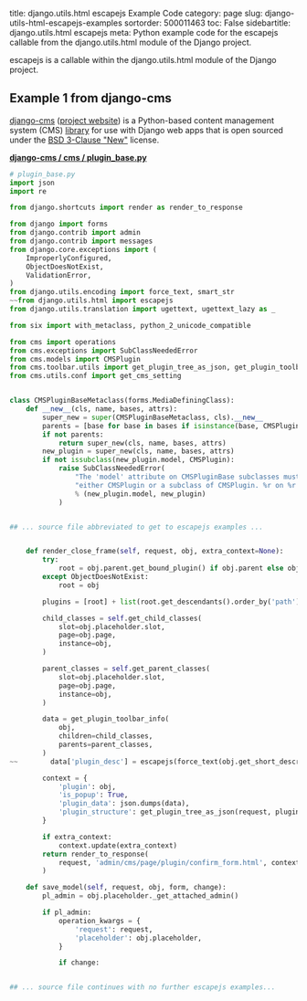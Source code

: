 title: django.utils.html escapejs Example Code
category: page
slug: django-utils-html-escapejs-examples
sortorder: 500011463
toc: False
sidebartitle: django.utils.html escapejs
meta: Python example code for the escapejs callable from the django.utils.html module of the Django project.


escapejs is a callable within the django.utils.html module of the Django project.


## Example 1 from django-cms
[django-cms](https://github.com/divio/django-cms)
([project website](https://www.django-cms.org/en/)) is a Python-based
content management system (CMS) [library](https://pypi.org/project/django-cms/)
for use with Django web apps that is open sourced under the
[BSD 3-Clause "New"](https://github.com/divio/django-cms/blob/develop/LICENSE)
license.

[**django-cms / cms / plugin_base.py**](https://github.com/divio/django-cms/blob/develop/cms/./plugin_base.py)

```python
# plugin_base.py
import json
import re

from django.shortcuts import render as render_to_response

from django import forms
from django.contrib import admin
from django.contrib import messages
from django.core.exceptions import (
    ImproperlyConfigured,
    ObjectDoesNotExist,
    ValidationError,
)
from django.utils.encoding import force_text, smart_str
~~from django.utils.html import escapejs
from django.utils.translation import ugettext, ugettext_lazy as _

from six import with_metaclass, python_2_unicode_compatible

from cms import operations
from cms.exceptions import SubClassNeededError
from cms.models import CMSPlugin
from cms.toolbar.utils import get_plugin_tree_as_json, get_plugin_toolbar_info
from cms.utils.conf import get_cms_setting


class CMSPluginBaseMetaclass(forms.MediaDefiningClass):
    def __new__(cls, name, bases, attrs):
        super_new = super(CMSPluginBaseMetaclass, cls).__new__
        parents = [base for base in bases if isinstance(base, CMSPluginBaseMetaclass)]
        if not parents:
            return super_new(cls, name, bases, attrs)
        new_plugin = super_new(cls, name, bases, attrs)
        if not issubclass(new_plugin.model, CMSPlugin):
            raise SubClassNeededError(
                "The 'model' attribute on CMSPluginBase subclasses must be "
                "either CMSPlugin or a subclass of CMSPlugin. %r on %r is not."
                % (new_plugin.model, new_plugin)
            )


## ... source file abbreviated to get to escapejs examples ...


    def render_close_frame(self, request, obj, extra_context=None):
        try:
            root = obj.parent.get_bound_plugin() if obj.parent else obj
        except ObjectDoesNotExist:
            root = obj

        plugins = [root] + list(root.get_descendants().order_by('path'))

        child_classes = self.get_child_classes(
            slot=obj.placeholder.slot,
            page=obj.page,
            instance=obj,
        )

        parent_classes = self.get_parent_classes(
            slot=obj.placeholder.slot,
            page=obj.page,
            instance=obj,
        )

        data = get_plugin_toolbar_info(
            obj,
            children=child_classes,
            parents=parent_classes,
        )
~~        data['plugin_desc'] = escapejs(force_text(obj.get_short_description()))

        context = {
            'plugin': obj,
            'is_popup': True,
            'plugin_data': json.dumps(data),
            'plugin_structure': get_plugin_tree_as_json(request, plugins),
        }

        if extra_context:
            context.update(extra_context)
        return render_to_response(
            request, 'admin/cms/page/plugin/confirm_form.html', context
        )

    def save_model(self, request, obj, form, change):
        pl_admin = obj.placeholder._get_attached_admin()

        if pl_admin:
            operation_kwargs = {
                'request': request,
                'placeholder': obj.placeholder,
            }

            if change:


## ... source file continues with no further escapejs examples...

```

